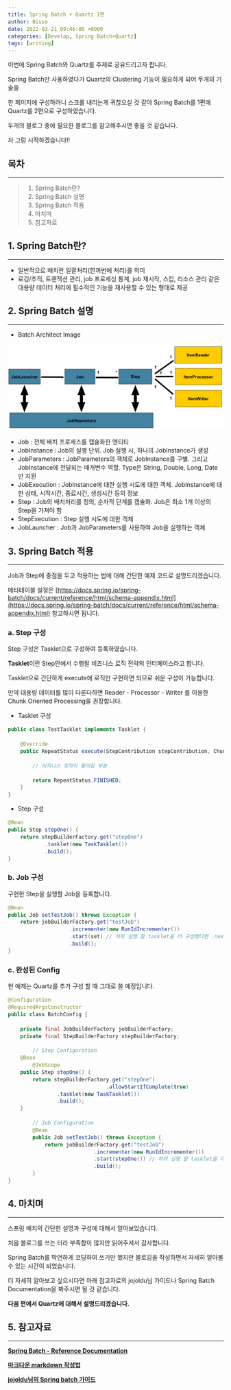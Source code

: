 ```yaml
---
title: Spring Batch + Quartz 1편
author: Bisso
date: 2022-03-21 09:46:00 +0900
categories: [Develop, Spring Batch+Quartz]
tags: [writing]
---
```


이번에 Spring Batch와 Quartz를 주제로 공유드리고자 합니다.

Spring Batch만 사용하였다가 Quartz의 Clustering 기능이 필요하게 되어 두개의 기술을

한 페이지에 구성하려니 스크롤 내리는게 귀찮으실 것 같아 Spring Batch를 1편에 Quartz를 2편으로 구성하였습니다.

두개의 블로그 중에 필요한 블로그를 참고해주시면 좋을 것 같습니다.

자 그럼 시작하겠습니다!!

## 목차

---

>1. Spring Batch란?
>2. Spring Batch 설명
>3. Spring Batch 적용
>4. 마치며
>5. 참고자료


## 1. Spring Batch란?

---

- 일반적으로 배치란 일괄처리(한꺼번에 처리)를 의미
- 로깅/추적, 트랜잭션 관리, job 프로세싱 통계, job 재시작, 스킵, 리소스 관리 같은 대용량 데이터 처리에 필수적인 기능을 재사용할 수 있는 형태로 제공

## 2. Spring Batch 설명

---

- Batch Architect Image

![batch-architect](/assets/img/blog_image/batch-architecture.png)

- Job : 전체 배치 프로세스를 캡슐화한 엔티티
- JobInstance : Job의 실행 단위. Job 실행 시, 하나의 JobInstance가 생성
- JobParameters : JobParameters의 객체로 JobInstance를 구별. 그리고 JobInstance에 전달되는 매개변수 역할. Type은 String, Double, Long, Date 만 지원
- JobExecution : JobInstance에 대한 실행 시도에 대한 객체. JobInstance에 대한 상태, 시작시간, 종료시간, 생성시간 등의 정보
- Step : Job의 배치처리를 정의, 순차적 단계를 캡슐화. Job은 최소 1개 이상의 Step을 가져야 함
- StepExecution : Step 실행 시도에 대한 객체
- JobLauncher : Job과 JobParameters를 사용하여 Job을 실행하는 객체

## 3. Spring Batch 적용

---

Job과 Step에 중점을 두고 적용하는 법에 대해 간단한 예제 코드로 설명드리겠습니다.

메타테이블 설정은 [https://docs.spring.io/spring-batch/docs/current/reference/html/schema-appendix.html](https://docs.spring.io/spring-batch/docs/current/reference/html/schema-appendix.html) 참고하시면 됩니다.

### a. Step 구성

Step 구성은 Tasklet으로 구성하여 등록하였습니다.

**Tasklet**이란 Step안에서 수행될 비즈니스 로직 전략의 인터페이스라고 합니다.

Tasklet으로 간단하게 execute에 로직만 구현하면 되므로 쉬운 구성이 가능합니다.

만약 대용량 데이터를 많이 다룬다하면 Reader - Processor - Writer 를 이용한 Chunk Oriented Processing을 권장합니다.

- Tasklet 구성

```java
public class TestTasklet implements Tasklet {
	
	@Override
    public RepeatStatus execute(StepContribution stepContribution, ChunkContext chunkContext) throws Exception {

        // 비지니스 로직이 들어갈 부분

        return RepeatStatus.FINISHED;
    }
}
```

- Step 구성

```java
@Bean
public Step stepOne() {
    return stepBuilderFactory.get("stepOne")
            .tasklet(new TaskTasklet())
            .build();
}
```

### b. Job 구성

구현한 Step을 실행할 Job을 등록합니다.

```java
@Bean
public Job setTestJob() throws Exception {
	return jobBuilderFactory.get("testJob")
					.incrementer(new RunIdIncrementer())
					.start(set) // 하위 실행 할 tasklet을 더 구성했다면 .next(new 새로운Tasklet())로 추가해주시면 됩니다.
					.build();
}
```

### c. 완성된 Config

현 예제는 Quartz를 추가 구성 할 때 그대로 쓸 예정입니다.

```java
@Configuration
@RequiredArgsConstructor
public class BatchConfig {

    private final JobBuilderFactory jobBuilderFactory;
    private final StepBuilderFactory stepBuilderFactory;

		// Step Configuration
    @Bean
		@JobScope
    public Step stepOne() {
        return stepBuilderFactory.get("stepOne")
								.allowStartIfComplete(true)
                .tasklet(new TaskTasklet())
                .build();
    }

		// Job Configuration 
		@Bean
		public Job setTestJob() throws Exception {
			return jobBuilderFactory.get("testJob")
							.incrementer(new RunIdIncrementer())
							.start(stepOne()) // 하위 실행 할 tasklet을 더 구성했다면 .next(new 새로운Tasklet())로 추가해주시면 됩니다.
							.build();
		}
}
```

## 4. 마치며

---

스프링 배치의 간단한 설명과 구성에 대해서 알아보았습니다.

처음 블로그를 쓰는 터라 부족함이 많지만 읽어주셔서 감사합니다.

Spring Batch를 막연하게 코딩하여 쓰기만 했지만 블로깅을 작성하면서 자세히 알아볼 수 있는 시간이 되었습니다.

더 자세히 알아보고 싶으시다면 아래 참고자료의 jojoldu님 가이드나 Spring Batch Documentation을 봐주시면 될 것 같습니다.

**다음 편에서 Quartz에 대해서 설명드리겠습니다.**

## 5. 참고자료

---

[**Spring Batch - Reference Documentation**](https://docs.spring.io/spring-batch/docs/current/reference/html/index.html)

[**마크다운 markdown 작성법**](https://gist.github.com/ihoneymon/652be052a0727ad59601)

[**jojoldu님의 Spring batch 가이드**](https://jojoldu.tistory.com/324)